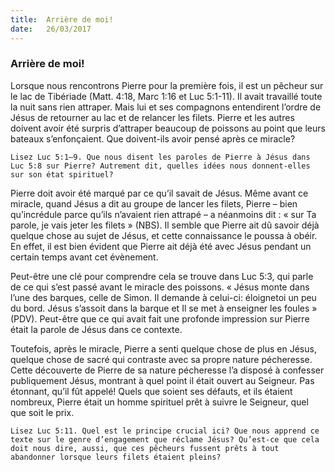 ```yaml
---
title:  Arrière de moi!
date:   26/03/2017
---
```


### Arrière de moi! 

Lorsque nous rencontrons Pierre pour la première fois, il est un pêcheur sur le lac de Tibériade (Matt. 4:18, Marc 1:16 et Luc 5:1-11). Il avait travaillé toute la nuit sans rien attraper. Mais lui et ses compagnons entendirent l’ordre de Jésus de retourner au lac et de relancer les filets. Pierre et les autres doivent avoir été surpris d’attraper beaucoup de poissons au point que leurs bateaux s’enfonçaient. Que doivent-ils avoir pensé après ce miracle? 

`Lisez Luc 5:1–9. Que nous disent les paroles de Pierre à Jésus dans Luc 5:8 sur Pierre? Autrement dit, quelles idées nous donnent-elles sur son état spirituel?` 

Pierre doit avoir été marqué par ce qu’il savait de Jésus. Même avant ce miracle, quand Jésus a dit au groupe de lancer les filets, Pierre – bien qu’incrédule parce qu’ils n’avaient rien attrapé – a néanmoins dit : « sur Ta parole, je vais jeter les filets » (NBS). Il semble que Pierre ait dû savoir déjà quelque chose au sujet de Jésus, et cette connaissance le poussa à obéir. En effet, il est bien évident que Pierre ait déjà été avec Jésus pendant un certain temps avant cet évènement. 

Peut-être une clé pour comprendre cela se trouve dans Luc 5:3, qui parle de ce qui s’est passé avant le miracle des poissons. « Jésus monte dans l’une des barques, celle de Simon. Il demande à celui-ci: éloignetoi un peu du bord. Jésus s’assoit dans la barque et Il se met à enseigner les foules » (PDV). Peut-être que ce qui avait fait une profonde impression sur Pierre était la parole de Jésus dans ce contexte. 

Toutefois, après le miracle, Pierre  a senti quelque chose de plus en Jésus, quelque chose de sacré qui contraste avec sa propre nature pécheresse. Cette découverte de Pierre  de sa nature pécheresse l’a disposé à confesser publiquement Jésus, montrant à quel point il était ouvert au Seigneur. Pas étonnant, qu’il fût appelé! Quels que soient ses défauts, et ils étaient nombreux, Pierre était un homme spirituel prêt à suivre le Seigneur, quel que soit le prix. 

`Lisez Luc 5:11. Quel est le principe crucial ici? Que nous apprend ce texte sur le genre d’engagement que réclame Jésus? Qu’est-ce que cela doit nous dire, aussi, que ces pêcheurs fussent prêts à tout abandonner lorsque leurs filets étaient pleins?` 
